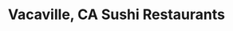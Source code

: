 ---
layout: city
title: Vacaville, CA Sushi Restaurants
permalink: /california/vacaville/
stateAbbr: CA
stateName: California
cityName: Vacaville
---